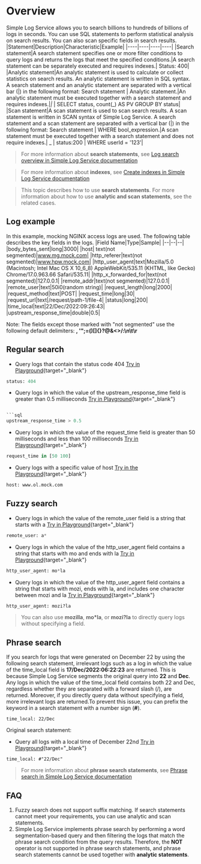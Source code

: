 # Overview

Simple Log Service allows you to search billions to hundreds of billions of logs in seconds. You can use SQL statements to perform statistical analysis on search results. You can also scan specific fields in search results.
|Statement|Description|Characteristic|Example|
|----|----|----|----|
|Search statement|A search statement specifies one or more filter conditions to query logs and returns the logs that meet the specified conditions.|A search statement can be separately executed and requires indexes.| Status: 400|
|Analytic statement|An analytic statement is used to calculate or collect statistics on search results. An analytic statement is written in SQL syntax. A search statement and an analytic statement are separated with a vertical bar (\|) in the following format: Search statement \| Analytic statement.|An analytic statement must be executed together with a search statement and requires indexes.|_|_ \| SELECT status, count(_) AS PV GROUP BY status|
|Scan statement|A scan statement is used to scan search results. A scan statement is written in SCAN syntax of Simple Log Service. A search statement and a scan statement are separated with a vertical bar (\|) in the following format: Search statement \| WHERE bool_expression.|A scan statement must be executed together with a search statement and does not require indexes.| _ \| status:200 \| WHERE userId = '123'|

> For more information about **search statements**, see [Log search overview in Simple Log Service documentation](https://www.alibabacloud.com/help/en/doc-detail/43772.html)

> For more information about **indexes**, see [Create indexes in Simple Log Service documentation](https://www.alibabacloud.com/help/en/doc-detail/90732.html)

> This topic describes how to use **search statements**. For more information about how to use **analytic and scan statements**, see the related cases.

## Log example

In this example, mocking NGINX access logs are used. The following table describes the key fields in the logs.
|Field Name|Type|Sample|
|--|--|--|
|body_bytes_sent|long|3000|
|host| text(not segmented)|www.mg.mock.com|
|http_referer|text(not segmented)|www.hpw.mock.com|
|http_user_agent|text|Mozilla/5.0 (Macintosh; Intel Mac OS X 10_6_8) AppleWebKit/535.11 (KHTML, like Gecko) Chrome/17.0.963.66 Safari/535.11|
|http_x_forwarded_for|text(not segmented)|127.0.0.1|
|remote_addr|text(not segmented)|127.0.0.1|
|remote_user|text|50i0(random string)|
|request_length|long|2000|
|request_method|text|POST|
|request_time|long|30|
|request_url|text|/request/path-1/file-4|
|status|long|200|
|time_local|text|22/Dec/2022:09:26:43|
|upstream_response_time|double|0.5|

Note: The fields except those marked with "not segmented" use the following default delimiters: **, '";=()[]{}?@&<>/:\n\t\r**

## Regular search

- Query logs that contain the status code 404 [Try in Playground](/doc/playground/demo.html?dest=/lognext/project/nginx-demo-log/logsearch/nginx-access-log%3FslsRegion%3Dcn-shanghai%26isShare%3Dtrue%26queryString%3Dstatus%3A404){target="_blank"}

```sql
status: 404
```

- Query logs in which the value of the upstream_response_time field is greater than 0.5 milliseconds [Try in Playground](/doc/playground/demo.html?dest=/lognext/project/nginx-demo-log/logsearch/nginx-access-log%3FslsRegion%3Dcn-shanghai%26isShare%3Dtrue%26queryString%3Dupstream_response_time%20%3E%200.5){target="_blank"}
```sql

```sql
upstream_response_time > 0.5
```

- Query logs in which the value of the request_time field is greater than 50 milliseconds and less than 100 milliseconds [Try in Playground](/doc/playground/demo.html?dest=/lognext/project/nginx-demo-log/logsearch/nginx-access-log%3FslsRegion%3Dcn-shanghai%26isShare%3Dtrue%26queryString%3Drequest_time%20in%20%5B50%20100%5D){target="_blank"}

```sql
request_time in [50 100]
```

- Query logs with a specific value of host [Try in the Playground](/doc/playground/demo.html?dest=/lognext/project/nginx-demo-log/logsearch/nginx-access-log%3FslsRegion%3Dcn-shanghai%26isShare%3Dtrue%26queryString%3Dhost%3A%20www.ol.mock.com){target="_blank"}

```sql
host: www.ol.mock.com
```

## Fuzzy search

- Query logs in which the value of the remote_user field is a string that starts with a [Try in Playground](/doc/playground/demo.html?dest=/lognext/project/nginx-demo-log/logsearch/nginx-access-log%3FslsRegion%3Dcn-shanghai%26isShare%3Dtrue%26queryString%3Dremote_user%3A%20a*){target="_blank"}

```sql
remote_user: a*
```

- Query logs in which the value of the http_user_agent field contains a string that starts with mo and ends with la [Try in Playground](/doc/playground/demo.html?dest=/lognext/project/nginx-demo-log/logsearch/nginx-access-log%3FslsRegion%3Dcn-shanghai%26isShare%3Dtrue%26queryString%3Dhttp_user_agent%3A%20mo*la){target="_blank"}

```sql
http_user_agent: mo*la
```

- Query logs in which the value of the http_user_agent field contains a string that starts with mozi, ends with la, and includes one character between mozi and la [Try in Playground](/doc/playground/demo.html?dest=/lognext/project/nginx-demo-log/logsearch/nginx-access-log%3FslsRegion%3Dcn-shanghai%26isShare%3Dtrue%26queryString%3Dhttp_user_agent%3A%20mozi%3Fla){target="_blank"}

```sql
http_user_agent: mozi?la
```

> You can also use **mozilla**, **mo\*la**, or **mozi?la** to directly query logs without specifying a field.

## Phrase search

If you search for logs that were generated on December 22 by using the following search statement, irrelevant logs such as a log in which the value of the time_local field is **17/Dec/2022:06:22:23** are returned. This is because Simple Log Service segments the original query into **22** and **Dec**. Any logs in which the value of the time_local field contains both 22 and Dec, regardless whether they are separated with a forward slash (/), are returned. Moreover, if you directly query data without specifying a field, more irrelevant logs are returned.To prevent this issue, you can prefix the keyword in a search statement with a number sign (**#**).

```
time_local: 22/Dec
```

Original search statement:

- Query all logs with a local time of December 22nd [Try in Playground](/doc/playground/demo.html?dest=/lognext/project/nginx-demo-log/logsearch/nginx-access-log%3FslsRegion%3Dcn-shanghai%26isShare%3Dtrue%26queryString%3Dtime_local%3A%20%23%2203%3A03%22){target="_blank"}

```
time_local: #"22/Dec"
```

> For more information about **phrase search statements**, see [Phrase search in Simple Log Service documentation](https://www.alibabacloud.com/help/en/doc-detail/416724.html)

## FAQ

1. Fuzzy search does not support suffix matching. If search statements cannot meet your requirements, you can use analytic and scan statements.
2. Simple Log Service implements phrase search by performing a word segmentation-based query and then filtering the logs that match the phrase search condition from the query results. Therefore, the **NOT** operator is not supported in phrase search statements, and phrase search statements cannot be used together with **analytic statements**.
